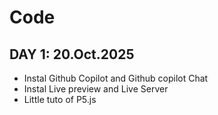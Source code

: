 # Code
## DAY 1: 20.Oct.2025
- Instal Github Copilot and Github copilot Chat
- Instal Live preview and Live Server
- Little tuto of P5.js
